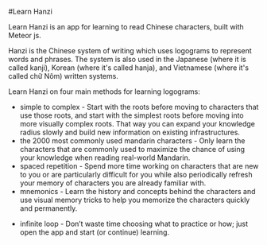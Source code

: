 #Learn Hanzi

Learn Hanzi is an app for learning to read Chinese characters, built with Meteor js. 

Hanzi is the Chinese system of writing which uses logograms to represent words and phrases. The system is also used in the Japanese (where it is called kanji), Korean (where it's called hanja), and Vietnamese (where it's called chữ Nôm) written systems.

Learn Hanzi on four main methods for learning logograms:
<ul>
	<li>simple to complex - Start with the roots before moving to characters that use those roots, and start with the simplest roots before moving into more visually complex roots. That way you can expand your knowledge radius slowly and build new information on existing infrastructures.</li>
	<li>the 2000 most commonly used mandarin characters - Only learn the characters that are commonly used to maximize the chance of using your knowledge when reading real-world Mandarin.</li>
	<li>spaced repetition - Spend more time working on characters that are new to you or are particularly difficult for you while also periodically refresh your memory of characters you are already familiar with.</li>
	<li>mnemonics - Learn the history and concepts behind the characters and use visual memory tricks to help you memorize the characters quickly and permanently.</p>
	<li>infinite loop - Don’t waste time choosing what to practice or how; just open the app and start (or continue) learning.</li>
</ul>
